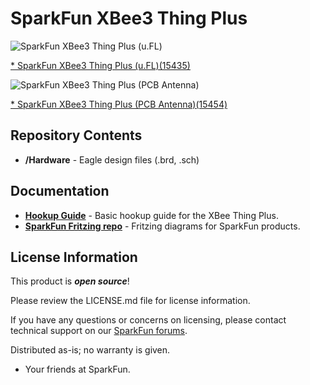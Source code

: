 SparkFun XBee3 Thing Plus
========================================

![SparkFun XBee3 Thing Plus (u.FL)](https://cdn.sparkfun.com/assets/parts/1/3/9/9/4/15435-SparkFun_Thing_Plus_-_XBee3_Micro__u.FL_-01.jpg)

[* SparkFun XBee3 Thing Plus (u.FL)(15435)](https://www.sparkfun.com/products/15435)

![SparkFun XBee3 Thing Plus (PCB Antenna)](https://cdn.sparkfun.com/assets/parts/1/4/0/3/7/15454-SparkFun_Thing_Plus_-_XBee3_Micro__Chip_Antenna_-01b.jpg)

[* SparkFun XBee3 Thing Plus (PCB Antenna)(15454)](https://www.sparkfun.com/products/15454)

<Basic description of the part.>

Repository Contents
-------------------

* **/Hardware** - Eagle design files (.brd, .sch)

Documentation
--------------
* **[Hookup Guide](https://learn.sparkfun.com/tutorials/xbee3-thing-plus-hookup-guide)** - Basic hookup guide for the XBee Thing Plus.
* **[SparkFun Fritzing repo](https://github.com/sparkfun/Fritzing_Parts)** - Fritzing diagrams for SparkFun products.

License Information
-------------------

This product is _**open source**_! 

Please review the LICENSE.md file for license information. 

If you have any questions or concerns on licensing, please contact technical support on our [SparkFun forums](https://forum.sparkfun.com/viewforum.php?f=152).

Distributed as-is; no warranty is given.

- Your friends at SparkFun.

_<COLLABORATION CREDIT>_
